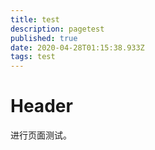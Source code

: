 ```yaml
---
title: test
description: pagetest
published: true
date: 2020-04-28T01:15:38.933Z
tags: test
---
```


# Header
进行页面测试。